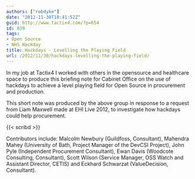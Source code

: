 ```yaml
---
authors: ["robdyke"]
date: "2012-11-30T18:41:52Z"
guid: http://www.tactix4.com/?p=654
id: 839
tags:
- Open Source
- NHS Hackday
title: Hackdays - Levelling the Playing Field
url: /2012/11/30/hackdays-levelling-the-playing-field/
---
```

In my job at Tactix4 I worked with others in the opensource and healthcare space to produce this briefing note for Cabinet Office on the use of hackdays to achieve a level playing field for Open Source in procurement and production.

<!--more-->

This short note was produced by the above group in response to a request from Liam Maxwell made at EHI Live 2012, to investigate how hackdays could help procurement.

{{< scribd >}}

Contributors include: Malcolm Newbury (Guildfoss, Consultant), Mahendra Mahey (University of Bath, Project Manager of the DevCSI Project), John Pyle (Independent Procurement Consultant), Ewan Davis (Woodcote Consulting, Consultant), Scott Wilson (Service Manager, OSS Watch and Assistant Director, CETIS) and Eckhard Schwarzat (ValueDecision, Consultant).